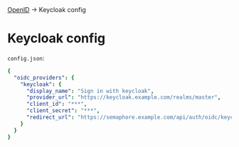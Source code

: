 <div class="breadcrumbs">
    <a href="/administration-guide/openid">OpenID</a>
    → Keycloak config
</div>

# Keycloak config

`config.json`:

```yaml
{
  "oidc_providers": {
    "keycloak": {
      "display_name": "Sign in with keycloak",
      "provider_url": "https://keycloak.example.com/realms/master",
      "client_id": "***",
      "client_secret": "***",
      "redirect_url": "https://semaphore.example.com/api/auth/oidc/keycloak/redirect"
    }
  }
}
```
